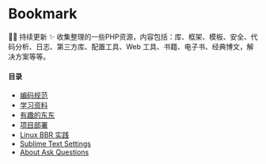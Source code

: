 # Bookmark
:cherries::sparkles: 持续更新 :sparkles: 
收集整理的一些PHP资源，内容包括：库、框架、模板、安全、代码分析、日志、第三方库、配置工具、Web 工具、书籍、电子书、经典博文，解决方案等等。

#### 目录
 - [编码规范](https://github.com/emanci/Bookmark/blob/master/Coding-Standards.md)
 - [学习资料](https://github.com/emanci/Bookmark/blob/master/Awesome-Website.md)
 - [有趣的东东](https://github.com/emanci/Bookmark/blob/master/Funny-Things.md)
 - [项目部署](https://github.com/emanci/deploy-practices)
 - [Linux BBR 实践](https://github.com/emanci/Bookmark/blob/master/Practices/Linux-BBR-practice.md)
 - [Sublime Text Settings](https://github.com/emanci/Bookmark/blob/master/Sublime-Settings.md)
 - [About Ask Questions](https://github.com/emanci/Bookmark/blob/master/About-ask-questions.md)
